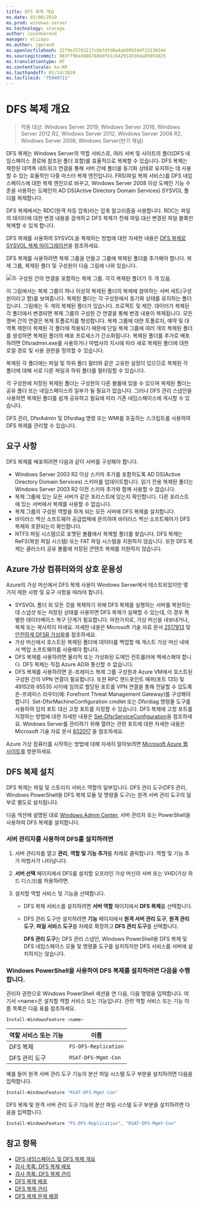 ```yaml
---
title: DFS 복제 개요
ms.date: 03/08/2019
ms.prod: windows-server
ms.technology: storage
author: JasonGerend
manager: elizapo
ms.author: jgerend
ms.openlocfilehash: 22f9e25763217cbbfdfd8a4ab099344f23138344
ms.sourcegitcommit: 083ff9bed4867604dfe1cb42914550da05093d25
ms.translationtype: HT
ms.contentlocale: ko-KR
ms.lasthandoff: 01/14/2020
ms.locfileid: "75949711"
---
```

# <a name="dfs-replication-overview"></a>DFS 복제 개요

> 적용 대상: Windows Server 2019, Windows Server 2016, Windows Server 2012 R2, Windows Server 2012, Windows Server 2008 R2, Windows Server 2008, Windows Server(반기 채널)

DFS 복제는 Windows Server의 역할 서비스로, 여러 서버 및 사이트의 폴더(DFS 네임스페이스 경로에 참조된 폴더 포함)를 효율적으로 복제할 수 있습니다. DFS 복제는 제한된 대역폭 네트워크 연결을 통해 서버 간에 폴더를 동기화 상태로 유지하는 데 사용할 수 있는 효율적인 다중 마스터 복제 엔진입니다. FRS(파일 복제 서비스)를 DFS 네임스페이스에 대한 복제 엔진으로 바꾸고, Windows Server 2008 이상 도메인 기능 수준을 사용하는 도메인의 AD DS(Active Directory Domain Services) SYSVOL 폴더를 복제합니다.

DFS 복제에서는 RDC(원격 차등 압축)라는 압축 알고리즘을 사용합니다. RDC는 파일의 데이터에 대한 변경 내용을 검색하고 DFS 복제가 전체 파일 대신 변경된 파일 블록만 복제할 수 있게 합니다.

DFS 복제를 사용하여 SYSVOL을 복제하는 방법에 대한 자세한 내용은 [DFS 복제로 SYSVOL 복제 마이그레이션](migrate-sysvol-to-dfsr.md)을 참조하세요.

DFS 복제를 사용하려면 복제 그룹을 만들고 그룹에 복제된 폴더를 추가해야 합니다. 복제 그룹, 복제된 폴더 및 구성원이 다음 그림에 나와 있습니다.

![두 구성원 간의 연결을 포함하는 복제 그룹. 각각 복제된 폴더가 두 개 있음.](media/dfsr-overview.gif)

이 그림에서는 복제 그룹이 하나 이상의 복제된 폴더의 복제에 참여하는 서버 세트(구성원이라고 함)를 보여줍니다. 복제된 폴더는 각 구성원에서 동기화 상태를 유지하는 폴더입니다. 그림에는 두 개의 복제된 폴더가 있습니다. 프로젝트 및 제안. 데이터가 복제된 각 폴더에서 변경되면 복제 그룹의 구성원 간 연결을 통해 변경 내용이 복제됩니다. 모든 멤버 간의 연결은 복제 토폴로지를 형성합니다.
복제 그룹에 대한 토폴로지, 예약 및 대역폭 제한이 복제된 각 폴더에 적용되기 때문에 단일 복제 그룹에 여러 개의 복제된 폴더를 생성하면 복제된 폴더의 배포 프로세스가 간소화됩니다. 복제된 폴더를 추가로 배포하려면 Dfsradmin.exe를 사용하거나 마법사의 지시에 따라 새로 복제된 폴더에 대한 로컬 경로 및 사용 권한을 정의할 수 있습니다.

복제된 각 폴더에는 파일 및 하위 폴더 필터와 같은 고유한 설정이 있으므로 복제된 각 폴더에 대해 서로 다른 파일과 하위 폴더를 필터링할 수 있습니다.

각 구성원에 저장된 복제된 폴더는 구성원의 다른 볼륨에 있을 수 있으며 복제된 폴더는 공유 폴더 또는 네임스페이스의 일부가 될 필요가 없습니다. 그러나 DFS 관리 스냅인을 사용하면 복제된 폴더를 쉽게 공유하고 필요에 따라 기존 네임스페이스에 게시할 수 있습니다.

DFS 관리, DfsrAdmin 및 Dfsrdiag 명령 또는 WMI를 호출하는 스크립트를 사용하여 DFS 복제를 관리할 수 있습니다.

## <a name="requirements"></a>요구 사항

DFS 복제를 배포하려면 다음과 같이 서버를 구성해야 합니다.

- Windows Server 2003 R2 이상 스키마 추가를 포함하도록 AD DS(Active Directory Domain Services) 스키마를 업데이트합니다. 읽기 전용 복제된 폴더는 Windows Server 2003 R2 이전 스키마 추가와 함께 사용할 수 없습니다.
- 복제 그룹에 있는 모든 서버가 같은 포리스트에 있는지 확인합니다. 다른 포리스트에 있는 서버에서 복제를 사용할 수 없습니다.
- 복제 그룹의 구성원 역할을 하게 되는 모든 서버에 DFS 복제를 설치합니다.
- 바이러스 백신 소프트웨어 공급업체에 문의하여 바이러스 백신 소프트웨어가 DFS 복제와 호환되는지 확인합니다.
- NTFS 파일 시스템으로 포맷된 볼륨에서 복제할 폴더를 찾습니다. DFS 복제는 ReFS(복원 파일 시스템) 또는 FAT 파일 시스템을 지원하지 않습니다. 또한 DFS 복제는 클러스터 공유 볼륨에 저장된 콘텐츠 복제를 지원하지 않습니다.

## <a name="interoperability-with-azure-virtual-machines"></a>Azure 가상 컴퓨터와의 상호 운용성

Azure의 가상 머신에서 DFS 복제 사용이 Windows Server에서 테스트되었지만 몇 가지 제한 사항 및 요구 사항을 따라야 합니다.

- SYSVOL 폴더 외 모든 것을 복제하기 위해 DFS 복제를 실행하는 서버를 복원하는 데 스냅샷 또는 저장된 상태를 사용하면 DFS 복제가 실패할 수 있는데, 이 경우 특별한 데이터베이스 복구 단계가 필요합니다. 마찬가지로, 가상 머신을 내보내거나, 복제 또는 복사하지 마세요. 자세한 내용은 Microsoft 기술 자료 문서 [2517913](https://support.microsoft.com/kb/2517913) 및 [안전하게 DFSR 가상화](https://blogs.technet.microsoft.com/filecab/2013/04/05/safely-virtualizing-dfsr/)를 참조하세요.
- 가상 머신에서 호스트된 복제된 폴더에 데이터를 백업할 때 게스트 가상 머신 내에서 백업 소프트웨어를 사용해야 합니다.
- DFS 복제를 사용하려면 물리적 또는 가상화된 도메인 컨트롤러에 액세스해야 합니다. DFS 복제는 직접 Azure AD와 통신할 수 없습니다.
- DFS 복제를 사용하려면 온-프레미스 복제 그룹 구성원과 Azure VM에서 호스트된 구성원 간의 VPN 연결이 필요합니다. 또한 RPC 엔드포인트 매퍼(포트 135) 및 49152와 65535 사이에 임의로 할당된 포트를 VPN 연결을 통해 전달할 수 있도록 온-프레미스 라우터(예: Forefront Threat Management Gateway)를 구성해야 합니다. Set-DfsrMachineConfiguration cmdlet 또는 Dfsrdiag 명령줄 도구를 사용하여 임의 포트 대신 고정 포트를 지정할 수 있습니다. DFS 복제에 고정 포트를 지정하는 방법에 대한 자세한 내용은 [Set-DfsrServiceConfiguration](https://docs.microsoft.com/powershell/module/dfsr/set-dfsrserviceconfiguration)을 참조하세요. Windows Server를 관리하기 위해 열려는 관련 포트에 대한 자세한 내용은 Microsoft 기술 자료 문서 [832017](https://support.microsoft.com/kb/832017) 을 참조하세요.

Azure 가상 컴퓨터를 시작하는 방법에 대해 자세히 알아보려면 [Microsoft Azure 웹 사이트](https://docs.microsoft.com/azure/virtual-machines/)를 방문하세요.

## <a name="installing-dfs-replication"></a>DFS 복제 설치

DFS 복제는 파일 및 스토리지 서비스 역할의 일부입니다. DFS 관리 도구(DFS 관리, Windows PowerShell용 DFS 복제 모듈 및 명령줄 도구)는 원격 서버 관리 도구의 일부로 별도로 설치됩니다.

다음 섹션에 설명된 대로 [Windows Admin Center](../../manage/windows-admin-center/understand/windows-admin-center.md), 서버 관리자 또는 PowerShell을 사용하여 DFS 복제를 설치합니다.

### <a name="to-install-dfs-by-using-server-manager"></a>서버 관리자를 사용하여 DFS를 설치하려면

1. 서버 관리자를 열고 **관리**, **역할 및 기능 추가**를 차례로 클릭합니다. 역할 및 기능 추가 마법사가 나타납니다.

2. **서버 선택** 페이지에서 DFS를 설치할 오프라인 가상 머신의 서버 또는 VHD(가상 하드 디스크)를 허용하려면.

3. 설치할 역할 서비스 및 기능을 선택합니다.

    - DFS 복제 서비스를 설치하려면 **서버 역할** 페이지에서 **DFS 복제**를 선택합니다.

    - DFS 관리 도구만 설치하려면 **기능** 페이지에서 **원격 서버 관리 도구**, **원격 관리 도구**, **파일 서비스 도구**를 차례로 확장하고 **DFS 관리 도구**를 선택합니다.

         **DFS 관리 도구**는 DFS 관리 스냅인, Windows PowerShell용 DFS 복제 및 DFS 네임스페이스 모듈 및 명령줄 도구를 설치하지만 DFS 서비스를 서버에 설치하지는 않습니다.

### <a name="to-install-dfs-replication-by-using-windows-powershell"></a>Windows PowerShell을 사용하여 DFS 복제를 설치하려면 다음을 수행합니다.

관리자 권한으로 Windows PowerShell 세션을 연 다음, 다음 명령을 입력합니다. 여기서 <name\>은 설치할 역할 서비스 또는 기능입니다. 관련 역할 서비스 또는 기능 이름 목록은 다음 표를 참조하세요.

```PowerShell
Install-WindowsFeature <name>
```

|역할 서비스 또는 기능|이름|
|---|---|
|DFS 복제|`FS-DFS-Replication`|
|DFS 관리 도구|`RSAT-DFS-Mgmt-Con`|

예를 들어 원격 서버 관리 도구 기능의 분산 파일 시스템 도구 부분을 설치하려면 다음을 입력합니다.

```PowerShell
Install-WindowsFeature "RSAT-DFS-Mgmt-Con"
```

DFS 복제 및 원격 서버 관리 도구 기능의 분산 파일 시스템 도구 부분을 설치하려면 다음을 입력합니다.

```PowerShell
Install-WindowsFeature "FS-DFS-Replication", "RSAT-DFS-Mgmt-Con"
```

## <a name="see-also"></a>참고 항목

- [DFS 네임스페이스 및 DFS 복제 개요](https://docs.microsoft.com/previous-versions/windows/it-pro/windows-server-2012-R2-and-2012/jj127250(v%3dws.11))
- [검사 목록: DFS 복제 배포](https://docs.microsoft.com/previous-versions/windows/it-pro/windows-server-2008-R2-and-2008/cc772201(v%3dws.11))
- [검사 목록: DFS 복제 관리](https://docs.microsoft.com/previous-versions/windows/it-pro/windows-server-2008-R2-and-2008/cc755035(v%3dws.11))
- [DFS 복제 배포](https://docs.microsoft.com/previous-versions/windows/it-pro/windows-server-2008-R2-and-2008/cc770925(v%3dws.11))
- [DFS 복제 관리](https://docs.microsoft.com/previous-versions/windows/it-pro/windows-server-2008-R2-and-2008/cc770925(v%3dws.11))
- [DFS 복제 문제 해결](https://docs.microsoft.com/previous-versions/windows/it-pro/windows-server-2008-R2-and-2008/cc732802(v%3dws.11))
